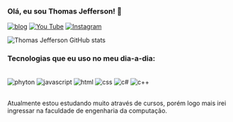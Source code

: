 
### Olá, eu sou Thomas Jefferson! 👋 

[![blog](https://img.shields.io/badge/Blogger-FF5722?style=for-the-badge&logo=blogger&logoColor=white)]()
[![You Tube](https://img.shields.io/badge/YouTube-FF0000?style=for-the-badge&logo=youtube&logoColor=white)]()
[![Instagram](https://img.shields.io/badge/Instagram-E4405F?style=for-the-badge&logo=instagram&logoColor=white)](https://www.instagram.com/011.medeiros/#)

![Thomas Jefferson GitHub stats](https://github-readme-stats.vercel.app/api?username=thomasmedeiros1&show_icons=true&theme=dracula)

### Tecnologias que eu uso no meu dia-a-dia:

<div style= "display: inline_block"><br/>
    <img align="center" alt="phyton" src="https://img.shields.io/badge/Python-3776AB?style=for-the-badge&logo=python&logoColor=white" />
   <img align="center" alt="javascript" src="https://img.shields.io/badge/JavaScript-323330?style=for-the-badge&logo=javascript&logoColor=F7DF1E" />
   <img align="center" alt="html" src="https://img.shields.io/badge/HTML-239120?style=for-the-badge&logo=html5&logoColor=white" />

   <img align="center" alt="css" src="https://img.shields.io/badge/CSS-239120?&style=for-the-badge&logo=css3&logoColor=white" />
    <img align="center" alt="c#" src="https://img.shields.io/badge/C%23-239120?style=for-the-badge&logo=c-sharp&logoColor=white" />
     <img align="center" alt="c++" src="https://img.shields.io/badge/C%2B%2B-00599C?style=for-the-badge&logo=c%2B%2B&logoColor=white" />
</div><br/>

Atualmente estou estudando muito através de cursos, porém logo mais irei ingressar na faculdade de engenharia da computação.


